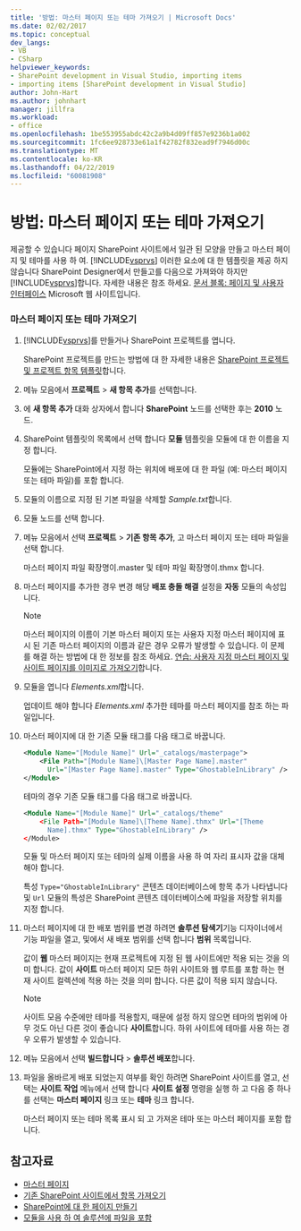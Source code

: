 ```yaml
---
title: '방법: 마스터 페이지 또는 테마 가져오기 | Microsoft Docs'
ms.date: 02/02/2017
ms.topic: conceptual
dev_langs:
- VB
- CSharp
helpviewer_keywords:
- SharePoint development in Visual Studio, importing items
- importing items [SharePoint development in Visual Studio]
author: John-Hart
ms.author: johnhart
manager: jillfra
ms.workload:
- office
ms.openlocfilehash: 1be553955abdc42c2a9b4d09ff857e9236b1a002
ms.sourcegitcommit: 1fc6ee928733e61a1f42782f832ead9f7946d00c
ms.translationtype: MT
ms.contentlocale: ko-KR
ms.lasthandoff: 04/22/2019
ms.locfileid: "60081908"
---
```

# <a name="how-to-import-a-master-page-or-theme"></a>방법: 마스터 페이지 또는 테마 가져오기
  제공할 수 있습니다 페이지 SharePoint 사이트에서 일관 된 모양을 만들고 마스터 페이지 및 테마를 사용 하 여. [!INCLUDE[vsprvs](../sharepoint/includes/vsprvs-md.md)] 이러한 요소에 대 한 템플릿을 제공 하지 않습니다 SharePoint Designer에서 만들고를 다음으로 가져와야 하지만 [!INCLUDE[vsprvs](../sharepoint/includes/vsprvs-md.md)]합니다. 자세한 내용은 참조 하세요. [문서 블록: 페이지 및 사용자 인터페이스](http://go.microsoft.com/fwlink/?LinkID=182095) Microsoft 웹 사이트입니다.

### <a name="to-import-a-master-page-or-theme"></a>마스터 페이지 또는 테마 가져오기

1. [!INCLUDE[vsprvs](../sharepoint/includes/vsprvs-md.md)]를 만들거나 SharePoint 프로젝트를 엽니다.

     SharePoint 프로젝트를 만드는 방법에 대 한 자세한 내용은 [SharePoint 프로젝트 및 프로젝트 항목 템플릿](../sharepoint/sharepoint-project-and-project-item-templates.md)합니다.

2. 메뉴 모음에서 **프로젝트** > **새 항목 추가**를 선택합니다.

3. 에 **새 항목 추가** 대화 상자에서 합니다 **SharePoint** 노드를 선택한 후는 **2010** 노드.

4. SharePoint 템플릿의 목록에서 선택 합니다 **모듈** 템플릿을 모듈에 대 한 이름을 지정 합니다.

     모듈에는 SharePoint에서 지정 하는 위치에 배포에 대 한 파일 (예: 마스터 페이지 또는 테마 파일)를 포함 합니다.

5. 모듈의 이름으로 지정 된 기본 파일을 삭제할 *Sample.txt*합니다.

6. 모듈 노드를 선택 합니다.

7. 메뉴 모음에서 선택 **프로젝트** > **기존 항목 추가**, 고 마스터 페이지 또는 테마 파일을 선택 합니다.

     마스터 페이지 파일 확장명이.master 및 테마 파일 확장명이.thmx 합니다.

8. 마스터 페이지를 추가한 경우 변경 해당 **배포 충돌 해결** 설정을 **자동** 모듈의 속성입니다.

    > [!NOTE]
    >  마스터 페이지의 이름이 기본 마스터 페이지 또는 사용자 지정 마스터 페이지에 표시 된 기존 마스터 페이지의 이름과 같은 경우 오류가 발생할 수 있습니다. 이 문제를 해결 하는 방법에 대 한 정보를 참조 하세요. [연습: 사용자 지정 마스터 페이지 및 사이트 페이지를 이미지로 가져오기](../sharepoint/walkthrough-import-a-custom-master-page-and-site-page-with-an-image.md)합니다.

9. 모듈을 엽니다 *Elements.xml*합니다.

     업데이트 해야 합니다 *Elements.xml* 추가한 테마를 마스터 페이지를 참조 하는 파일입니다.

10. 마스터 페이지에 대 한 기존 모듈 태그를 다음 태그로 바꿉니다.

    ```xml
    <Module Name="[Module Name]" Url="_catalogs/masterpage">
        <File Path="[Module Name]\[Master Page Name].master"
          Url="[Master Page Name].master" Type="GhostableInLibrary" />
    </Module>
    ```

     테마의 경우 기존 모듈 태그를 다음 태그로 바꿉니다.

    ```xml
    <Module Name="[Module Name]" Url="_catalogs/theme"
        <File Path="[Module Name]\[Theme Name].thmx" Url="[Theme
          Name].thmx" Type="GhostableInLibrary" />
    </Module>
    ```

     모듈 및 마스터 페이지 또는 테마의 실제 이름을 사용 하 여 자리 표시자 값을 대체 해야 합니다.

     특성 `Type="GhostableInLibrary"` 콘텐츠 데이터베이스에 항목 추가 나타냅니다 및 `Url` 모듈의 특성은 SharePoint 콘텐츠 데이터베이스에 파일을 저장할 위치를 지정 합니다.

11. 마스터 페이지에 대 한 배포 범위를 변경 하려면 **솔루션 탐색기**기능 디자이너에서 기능 파일을 열고, 및에서 새 배포 범위를 선택 합니다 **범위** 목록입니다.

     값이 **웹** 마스터 페이지는 현재 프로젝트에 지정 된 웹 사이트에만 적용 되는 것을 의미 합니다. 값이 **사이트** 마스터 페이지 모든 하위 사이트와 웹 루트를 포함 하는 현재 사이트 컬렉션에 적용 하는 것을 의미 합니다. 다른 값이 적용 되지 않습니다.

    > [!NOTE]
    >  사이트 모음 수준에만 테마를 적용할지, 때문에 설정 하지 않으면 테마의 범위에 아무 것도 아닌 다른 것이 좋습니다 **사이트**합니다. 하위 사이트에 테마를 사용 하는 경우 오류가 발생할 수 있습니다.

12. 메뉴 모음에서 선택 **빌드합니다** > **솔루션 배포**합니다.

13. 파일을 올바르게 배포 되었는지 여부를 확인 하려면 SharePoint 사이트를 열고, 선택는 **사이트 작업** 메뉴에서 선택 합니다 **사이트 설정** 명령을 실행 하 고 다음 중 하나를 선택는 **마스터 페이지**  링크 또는 **테마** 링크 합니다.

     마스터 페이지 또는 테마 목록 표시 되 고 가져온 테마 또는 마스터 페이지를 포함 합니다.

## <a name="see-also"></a>참고자료
- [마스터 페이지](http://go.microsoft.com/fwlink/?LinkId=184955)
- [기존 SharePoint 사이트에서 항목 가져오기](../sharepoint/importing-items-from-an-existing-sharepoint-site.md)
- [SharePoint에 대 한 페이지 만들기](../sharepoint/creating-pages-for-sharepoint.md)
- [모듈을 사용 하 여 솔루션에 파일을 포함](../sharepoint/using-modules-to-include-files-in-the-solution.md)
